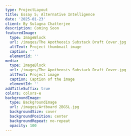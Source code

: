 ```yaml
---
type: ProjectLayout
title: Essay 5; Alternative Intelligence
date: '2025-01-23'
client: By Sulagna Chatterjee
description: Coming Soon
featuredImage:
  type: ImageBlock
  url: /images/The Apotheosis Substack Draft Cover.jpg
  altText: Project thumbnail image
  caption: ''
  elementId: ''
media:
  type: ImageBlock
  url: /images/The Apotheosis Substack Draft Cover.jpg
  altText: Project image
  caption: Caption of the image
  elementId: ''
addTitleSuffix: true
colors: colors-e
backgroundImage:
  type: BackgroundImage
  url: /images/Artboard 2BGSL.jpg
  backgroundSize: cover
  backgroundPosition: center
  backgroundRepeat: no-repeat
  opacity: 100
---
```

